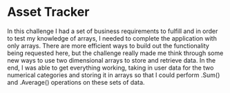 # Asset Tracker
In this challenge I had a set of business requirements to fulfill and in order to test my knowledge of arrays, I needed to complete the application with only arrays. There are more efficient ways to build out the functionality being requested here, but the challenge really made me think through some new ways to use two dimensional arrays to store and retrieve data. In the end, I was able to get everything working, taking in user data for the two numerical categories and storing it in arrays so that I could perform .Sum() and .Average() operations on these sets of data.
